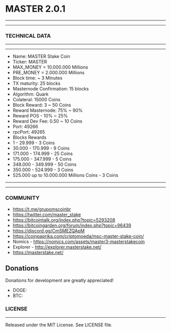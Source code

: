 # MASTER 2.0.1
-------
-------
### TECHNICAL DATA

-------
-------
  *  Name: MASTER Stake Coin
  *  Ticker: MASTER
  *  MAX_MONEY = 10.000.000 Millions
  *  PRE_MONEY =  2.000.000 Millions
  *  Block time: ~ 3 Minutes
  *  TX maturity: 25 blocks
  *  Masternode Confirmation: 15 blocks
  *  Algorithm: Quark
  *  Colateral: 15000 Coins
  *  Block Reward: 3 ~ 50 Coins
  *  Reward Masternode: 75% ~ 90% 
  *  Reward POS - 10% ~ 25%
  *  Reward Dev Fee: 0.50 ~ 10 Coins
  *  Port: 49266
  *  rpcPort: 49265
  *  Blocks Rewards 
  *    1 - 29.999 -  3 Coins
  *    30.000 - 170.999 -  9 Coins
  *    171.000 - 174.999 - 25 Coins
  *    175.000 - 347.999 -  5 Coins
  *    348.000 - 349.999 - 50 Coins
  *    350.000 - 524.999 -  3 Coins
  *    525.000 up to 10.000.000 Millions Coins - 3 Coins
-------
-------

### COMMUNITY

*  https://t.me/grupomscoinbr
*  https://twitter.com/master_stake
*  https://bitcointalk.org/index.php?topic=5293208
*  https://bitcoingarden.org/forum/index.php?topic=96439
*  https://discord.gg/CmSMEZQApM
*  https://coinpaprika.com/criptomoeda/msc-master-stake-coin/
*  Nomics - https://nomics.com/assets/master3-masterstakecoin
*  Explorer - http://explorer.masterstake.net/
*  https://masterstake.net/

Donations
-------

 Donations for development are greatly appreciated!
 
  * DOGE: 
  * BTC:  
  
### LICENSE
-------

Released under the MIT License. See LICENSE file.

 
